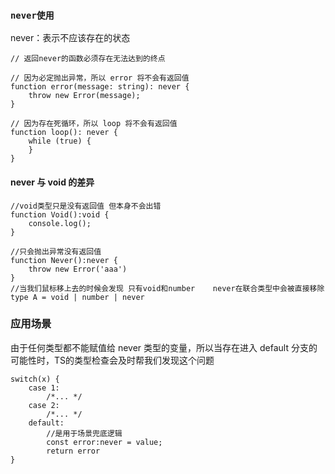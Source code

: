 ### `never使用`
never：表示不应该存在的状态
```
// 返回never的函数必须存在无法达到的终点
 
// 因为必定抛出异常，所以 error 将不会有返回值
function error(message: string): never {
    throw new Error(message);
}
 
// 因为存在死循环，所以 loop 将不会有返回值
function loop(): never {
    while (true) {
    }
}
```
#### never 与 void 的差异
```
//void类型只是没有返回值 但本身不会出错
function Void():void {
    console.log();
}
 
//只会抛出异常没有返回值
function Never():never {
    throw new Error('aaa')
}
//当我们鼠标移上去的时候会发现 只有void和number    never在联合类型中会被直接移除
type A = void | number | never
```
### 应用场景
由于任何类型都不能赋值给 never 类型的变量，所以当存在进入 default 分支的可能性时，TS的类型检查会及时帮我们发现这个问题
```
switch(x) {
    case 1:
        /*... */
    case 2:
        /*... */ 
    default:
        //是用于场景兜底逻辑
        const error:never = value;
        return error
}
```